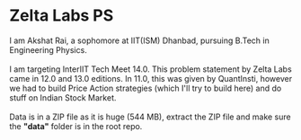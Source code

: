 # Zelta Labs PS
I am Akshat Rai, a sophomore at IIT(ISM) Dhanbad, pursuing B.Tech in Engineering Physics.  
<br />
I am targeting InterIIT Tech Meet 14.0. This problem statement by Zelta Labs came in 12.0 and 13.0 editions. In 11.0, this was given by QuantInsti, however we had to build Price Action strategies (which I'll try to build here) and do stuff on Indian Stock Market.  
<br />
Data is in a ZIP file as it is huge (544 MB), extract the ZIP file and make sure the **"data"** folder is in the root repo.